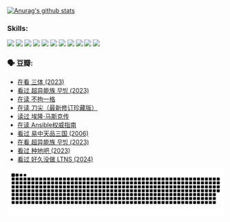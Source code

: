 
[![Anurag's github stats](https://github-readme-stats.vercel.app/api?username=w940853815)](https://github.com/anuraghazra/github-readme-stats)

### Skills:

<code><img height="32" src="https://cdn.jsdelivr.net/npm/simple-icons@v5/icons/python.svg"></code>
<code><img height="32" src="https://cdn.jsdelivr.net/npm/simple-icons@v5/icons/javascript.svg"></code>
<code><img height="32" src="https://cdn.jsdelivr.net/npm/simple-icons@v5/icons/django.svg"></code>
<code><img height="32" src="https://cdn.jsdelivr.net/npm/simple-icons@v5/icons/flask.svg"></code>
<code><img height="32" src="https://cdn.jsdelivr.net/npm/simple-icons@v5/icons/vuetify.svg"></code>
<code><img height="32" src="https://cdn.jsdelivr.net/npm/simple-icons@v5/icons/git.svg"></code>
<code><img height="32" src="https://cdn.jsdelivr.net/npm/simple-icons@v5/icons/docker.svg"></code>
<code><img height="32" src="https://cdn.jsdelivr.net/npm/simple-icons@v5/icons/postgresql.svg"></code>
<code><img height="32" src="https://cdn.jsdelivr.net/npm/simple-icons@v5/icons/elasticsearch.svg"></code>
<code><img height="32" src="https://cdn.jsdelivr.net/npm/simple-icons@v5/icons/macos.svg"></code>
<code><img height="32" src="https://cdn.jsdelivr.net/npm/simple-icons@v5/icons/linux.svg"></code>

### 🗣 豆瓣:

<!-- DOUBAN-ACTIVITIES:START -->
- [在看 三体‎ (2023)](https://www.douban.com/people/136069238/status/4558185093/?_i=11268065)
- [看过 超异能族 무빙‎ (2023)](https://www.douban.com/people/136069238/status/4556824186/?_i=11268065)
- [在读 不拘一格](https://www.douban.com/people/136069238/status/4541712161/?_i=11268065)
- [在读 刀尖（最新修订珍藏版）](https://www.douban.com/people/136069238/status/4541711339/?_i=11268065)
- [读过 埃隆·马斯克传](https://www.douban.com/people/136069238/status/4541710351/?_i=11268065)
- [在读 Ansible权威指南](https://www.douban.com/people/136069238/status/4539151450/?_i=11268065)
- [看过 易中天品三国‎ (2006)](https://www.douban.com/people/136069238/status/4529910812/?_i=11268065)
- [在看 超异能族 무빙‎ (2023)](https://www.douban.com/people/136069238/status/4527291077/?_i=11268065)
- [看过 种地吧‎ (2023)](https://www.douban.com/people/136069238/status/4527289637/?_i=11268065)
- [看过 好久没做 LTNS‎ (2024)](https://www.douban.com/people/136069238/status/4527289515/?_i=11268065)
<!-- DOUBAN-ACTIVITIES:END -->


![Snake animation](https://raw.githubusercontent.com/w940853815/w940853815/output/github-contribution-grid-snake.svg)

<!--
**w940853815/w940853815** is a ✨ _special_ ✨ repository because its `README.md` (this file) appears on your GitHub profile.

Here are some ideas to get you started:

- 🔭 I’m currently working on ...
- 🌱 I’m currently learning ...
- 👯 I’m looking to collaborate on ...
- 🤔 I’m looking for help with ...
- 💬 Ask me about ...
- 📫 How to reach me: ...
- 😄 Pronouns: ...
- ⚡ Fun fact: ...
-->
